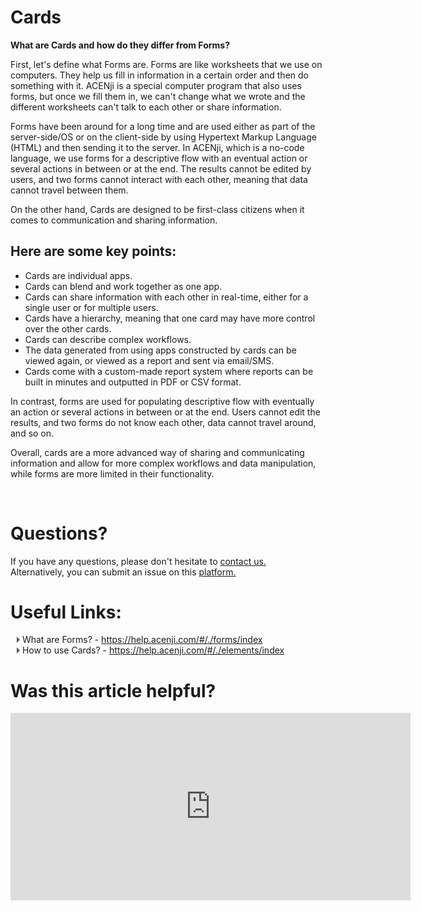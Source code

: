 # Cards

**What are Cards and how do they differ from Forms?**

First, let's define what Forms are. Forms are like worksheets that we use on computers. They help us fill in information in a certain order and then do something with it. ACENji is a special computer program that also uses forms, but once we fill them in, we can't change what we wrote and the different worksheets can't talk to each other or share information.   

Forms have been around for a long time and are used either as part of the server-side/OS or on the client-side by using Hypertext Markup Language (HTML) and then sending it to the server. In ACENji, which is a no-code language, we use forms for a descriptive flow with an eventual action or several actions in between or at the end. The results cannot be edited by users, and two forms cannot interact with each other, meaning that data cannot travel between them.

On the other hand, Cards are designed to be first-class citizens when it comes to communication and sharing information.   
## Here are some key points:

- Cards are individual apps.  
- Cards can blend and work together as one app.  
- Cards can share information with each other in real-time, either for a single user or for multiple users.  
- Cards have a hierarchy, meaning that one card may have more control over the other cards.  
- Cards can describe complex workflows.  
- The data generated from using apps constructed by cards can be viewed again, or viewed as a report and sent via email/SMS.  
- Cards come with a custom-made report system where reports can be built in minutes and outputted in PDF or CSV format.  


In contrast, forms are used for populating descriptive flow with eventually an action or several actions in between or at the end. Users cannot edit the results, and two forms do not know each other, data cannot travel around, and so on.

Overall, cards are a more advanced way of sharing and communicating information and allow for more complex workflows and data manipulation, while forms are more limited in their functionality.



<p style="margin-top:70px;"></p>

# Questions? 

If you have any questions, please don't hesitate to <a href="https://www.acenji.com/contact" target="_blank" rel="noopener">contact us.</a>   
Alternatively, you can submit an issue on this <a href="https://github.com/acenji/acenji-help/issues" target="_blank" rel="noopener">platform.</a>  
  



# Useful Links:

<span class="triangle"></span> What are Forms? - https://help.acenji.com/#/./forms/index     
<span class="triangle"></span> How to use Cards? - https://help.acenji.com/#/./elements/index     
  


<style>
.triangle {
display: inline-block;
width: 0;
height: 0;
border-style: solid;
border-width: 5px 0 5px 5px;
border-color: transparent transparent transparent #595959;
margin-left: 10px;
}
</style>
<p style="margin-top:30px;"></p>  

  


# Was this article helpful?

<iframe src="https://docs.google.com/forms/d/e/1FAIpQLSdtFpZwCq1KNronh5NU0NjuHXdogq_OGKsJCBfyyX9ymIMQ5Q/viewform?embedded=true" width="640" height="300" frameborder="0" marginheight="0" marginwidth="0">Wird geladen…</iframe>






